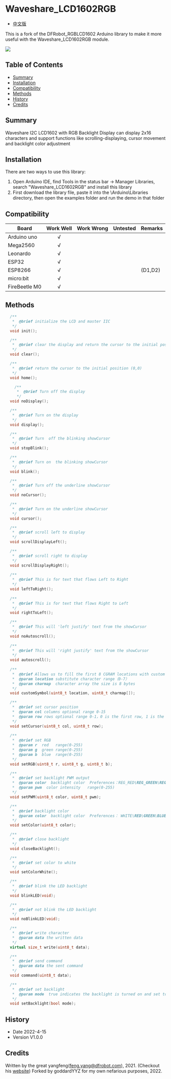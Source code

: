# Waveshare_LCD1602RGB

- [中文版](./README_CN.md)

This is a fork of the DFRobot_RGBLCD1602 Arduino library to make it more useful with the Waveshare_LCD1602RGB module. 


![](./resources/images/BLWBBA.jpg)


## Table of Contents

* [Summary](#summary)
* [Installation](#installation)
* [Compatibility](#compatibility)
* [Methods](#methods)
* [History](#history)
* [Credits](#credits)


## Summary

Waveshare I2C LCD1602 with RGB Backlight Display can display 2x16 characters and support functions like scrolling-displaying, cursor movement and backlight color adjustment


## Installation

There are two ways to use this library:

1. Open Arduino IDE, find Tools in the status bar -> Manager Libraries, search "Waveshare_LCD1602RGB" and install this library
2. First download the library file, paste it into the \Arduino\Libraries directory, then open the examples folder and run the demo in that folder


## Compatibility

| Board         | Work Well | Work Wrong | Untested | Remarks |
| ------------- | :-------: | :--------: | :------: | ------- |
| Arduino uno   |     √     |            |          |         |
| Mega2560      |     √     |            |          |         |
| Leonardo      |     √     |            |          |         |
| ESP32         |     √     |            |          |         |
| ESP8266       |     √     |            |          | (D1,D2) |
| micro:bit     |     √     |            |          |         |
| FireBeetle M0 |     √     |            |          |         |


## Methods

```C++
  /**
   *  @brief initialize the LCD and master IIC
   */ 
  void init();

  /**
   *  @brief clear the display and return the cursor to the initial position (position 0)
   */
  void clear();

  /**
   *  @brief return the cursor to the initial position (0,0)
   */
  void home();

    /**
     *  @brief Turn off the display
     */
  void noDisplay();

  /**
   *  @brief Turn on the display
   */
  void display();

  /**
   *  @brief Turn  off the blinking showCursor
   */
  void stopBlink();

  /**
   *  @brief Turn on  the blinking showCursor
   */
  void blink();

  /**
   *  @brief Turn off the underline showCursor 
   */
  void noCursor();

  /**
   *  @brief Turn on the underline showCursor 
   */
  void cursor();

  /**
   *  @brief scroll left to display
   */
  void scrollDisplayLeft();

  /**
   *  @brief scroll right to display
   */
  void scrollDisplayRight();
 
  /**
   *  @brief This is for text that flows Left to Right
   */
  void leftToRight();
 
  /**
   *  @brief This is for text that flows Right to Left
   */
  void rightToLeft();

  /**
   *  @brief This will 'left justify' text from the showCursor
   */
  void noAutoscroll();
 
  /**
   *  @brief This will 'right justify' text from the showCursor
   */
  void autoscroll();
   
  /**
   *  @brief Allows us to fill the first 8 CGRAM locations with custom characters
   *  @param location substitute character range（0-7）
   *  @param charmap  character array the size is 8 bytes
   */
  void customSymbol(uint8_t location, uint8_t charmap[]);

  /**
   *  @brief set cursor position
   *  @param col columns optional range 0-15
   *  @param row rows optional range 0-1，0 is the first row, 1 is the second row
   */
  void setCursor(uint8_t col, uint8_t row);
  
  /**
   *  @brief set RGB
   *  @param r  red   range(0-255)
   *  @param g  green range(0-255)
   *  @param b  blue  range(0-255)
   */
  void setRGB(uint8_t r, uint8_t g, uint8_t b);

  /**
   *  @brief set backlight PWM output
   *  @param color  backlight color  Preferences：REG_RED\REG_GREEN\REG_BLUE
   *  @param pwm  color intensity   range(0-255)
   */
  void setPWM(uint8_t color, uint8_t pwm);

  /**
   *  @brief backlight color
   *  @param color  backlight color  Preferences： WHITE\RED\GREEN\BLUE
   */
  void setColor(uint8_t color);

  /**
   *  @brief close backlight
   */
  void closeBacklight();

  /**
   *  @brief set color to white
   */
  void setColorWhite();

  /**
   *  @brief blink the LED backlight
   */
  void blinkLED(void);

  /**
   *  @brief not blink the LED backlight
   */
  void noBlinkLED(void);

  /**
   *  @brief write character
   *  @param data the written data
   */
  virtual size_t write(uint8_t data);

  /**
   *  @brief send command
   *  @param data the sent command 
   */
  void command(uint8_t data);

  /**
   *  @brief set backlight
   *  @param mode  true indicates the backlight is turned on and set to white，false indicates the backlight is turned off
   */
  void setBacklight(bool mode);
```

## History

- Date 2022-4-15
- Version V1.0.0


## Credits

Written by the great yangfeng(feng.yang@dfrobot.com), 2021. (Checkout his [website](https://www.dfrobot.com/))
Forked by goddardYYZ for my own nefarious purposes, 2022.
